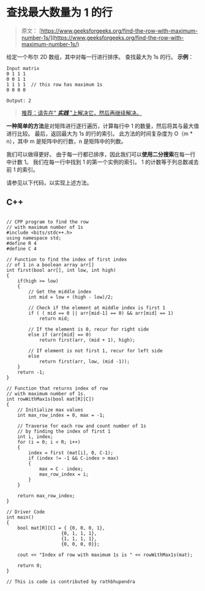 # 查找最大数量为 1 的行

> 原文： [https://www.geeksforgeeks.org/find-the-row-with-maximum-number-1s/](https://www.geeksforgeeks.org/find-the-row-with-maximum-number-1s/)

给定一个布尔 2D 数组，其中对每一行进行排序。 查找最大为 1s 的行。
**示例**：

```
Input matrix
0 1 1 1
0 0 1 1
1 1 1 1  // this row has maximum 1s
0 0 0 0

Output: 2

```

> [推荐：请先在“ ***实践*** ”上解决它，然后再继续解决。](https://practice.geeksforgeeks.org/problems/row-with-max-1s/0)

**一种简单的方法**是对矩阵进行逐行遍历，计算每行中 1 的数量，然后将其与最大值进行比较。 最后，返回最大为 1s 的行的索引。 此方法的时间复杂度为 O（m * n），其中 m 是矩阵中的行数，n 是矩阵中的列数。

我们可以做得更好。 由于每一行都已排序，因此我们可以**使用二分搜索**在每一行中计数 1。 我们在每一行中找到 1 的第一个实例的索引。 1 的计数等于列总数减去前 1 的索引。

请参见以下代码，以实现上述方法。

## C++ 

```

// CPP program to find the row  
// with maximum number of 1s  
#include <bits/stdc++.h> 
using namespace std; 
#define R 4  
#define C 4  

// Function to find the index of first index  
// of 1 in a boolean array arr[]  
int first(bool arr[], int low, int high)  
{  
    if(high >= low)  
    {  
        // Get the middle index  
        int mid = low + (high - low)/2;  

        // Check if the element at middle index is first 1  
        if ( ( mid == 0 || arr[mid-1] == 0) && arr[mid] == 1)  
            return mid;  

        // If the element is 0, recur for right side  
        else if (arr[mid] == 0)  
            return first(arr, (mid + 1), high);  

        // If element is not first 1, recur for left side  
        else
            return first(arr, low, (mid -1));  
    }  
    return -1;  
}  

// Function that returns index of row  
// with maximum number of 1s.  
int rowWithMax1s(bool mat[R][C])  
{  
    // Initialize max values  
    int max_row_index = 0, max = -1;  

    // Traverse for each row and count number of 1s  
    // by finding the index of first 1  
    int i, index;  
    for (i = 0; i < R; i++)  
    {  
        index = first (mat[i], 0, C-1);  
        if (index != -1 && C-index > max)  
        {  
            max = C - index;  
            max_row_index = i;  
        }  
    }  

    return max_row_index;  
}  

// Driver Code  
int main()  
{  
    bool mat[R][C] = { {0, 0, 0, 1},  
                    {0, 1, 1, 1},  
                    {1, 1, 1, 1},  
                    {0, 0, 0, 0}};  

    cout << "Index of row with maximum 1s is " << rowWithMax1s(mat);  

    return 0;  
}  

// This is code is contributed by rathbhupendra 

```